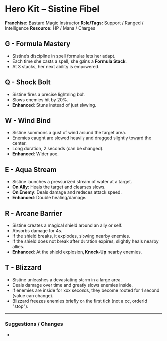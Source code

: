 # Hero Kit – Sistine Fibel

**Franchise:** Bastard Magic Instructor
**Role/Tags:** Support / Ranged / Intelligence 
**Resource:** HP / Mana / Charges

## G - Formula Mastery
- Sistine’s discipline in spell formulas lets her adapt.
- Each time she casts a spell, she gains a **Formula Stack**.
- At 3 stacks, her next ability is empowered.

## Q - Shock Bolt
- Sistine fires a precise lightning bolt.
- Slows enemies hit by 20%.
- **Enhanced**: Stuns instead of just slowing.

## W - Wind Bind
- Sistine summons a gust of wind around the target area.
- Enemies caught are slowed heavily and dragged slightly toward the center.
- Long duration, 2 seconds (can be changed).
- **Enhanced**: Wider aoe.

## E - Aqua Stream
- Sistine launches a pressurized stream of water at a target.
- **On Ally**: Heals the target and cleanses slows.
- **On Enemy**: Deals damage and reduces attack speed.
- **Enhanced**: Double healing/damage.

## R - Arcane Barrier
- Sistine creates a magical shield around an ally or self.
- Absorbs damage for 4s.
- If the shield breaks, it explodes, slowing nearby enemies.
- If the shield does not break after duration expires, slightly heals nearby allies.
- **Enhanced**: At the shield explosion, **Knock-Up** nearby enemies.

## T - Blizzard
- Sistine unleashes a devastating storm in a large area.
- Deals damage over time and greatly slows enemies inside.
- If enemies are inside for xxx seconds, they become rooted for 1 second (value can change).
- Blizzard freezes enemies briefly on the first tick (not a cc, orderId "stop").

---

### Suggestions / Changes
- <your notes here>